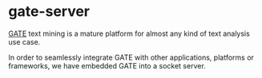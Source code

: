 gate-server
===========

[GATE](http://http://gate.ac.uk/) text mining is a mature platform for almost any kind of text analysis use case.

In order to seamlessly integrate GATE with other applications, platforms or frameworks, we have embedded GATE into 
a socket server.
